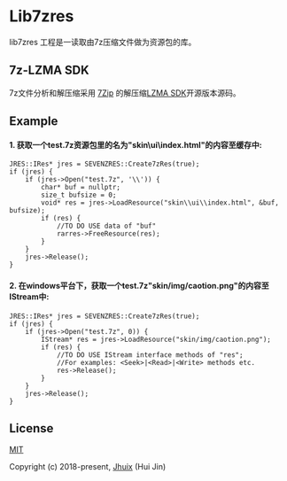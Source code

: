 Lib7zres
=============

lib7zres 工程是一读取由7z压缩文件做为资源包的库。

## 7z-LZMA SDK 

7z文件分析和解压缩采用 [7Zip](https://www.7-zip.org) 的解压缩[LZMA SDK](https://www.7-zip.org/sdk.html)开源版本源码。

## Example

#### 1. 获取一个test.7z资源包里的名为"skin\\ui\\index.html"的内容至缓存中:

```
JRES::IRes* jres = SEVENZRES::Create7zRes(true);
if (jres) {
    if (jres->Open("test.7z", '\\')) {
        char* buf = nullptr;
        size_t bufsize = 0;
        void* res = jres->LoadResource("skin\\ui\\index.html", &buf, bufsize);
        if (res) {
            //TO DO USE data of "buf"
            rarres->FreeResource(res);
        }
    }
    jres->Release();
}
```

#### 2. 在windows平台下，获取一个test.7z"skin/img/caotion.png"的内容至IStream中:

```
JRES::IRes* jres = SEVENZRES::Create7zRes(true);
if (jres) {
    if (jres->Open("test.7z", 0)) {
        IStream* res = jres->LoadResource("skin/img/caotion.png");
        if (res) {
            //TO DO USE IStream interface methods of "res";
            //For examples: <Seek>|<Read>|<Write> methods etc.
            res->Release();
        }
    }
    jres->Release();
}
```

## License

[MIT](http://opensource.org/licenses/MIT)

Copyright (c) 2018-present, [Jhuix](mailto:jhuix0117@gmail.com) (Hui Jin)